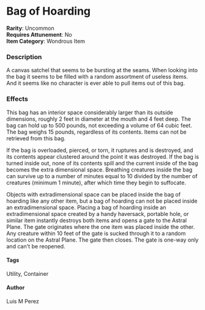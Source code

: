 # Bag of Hoarding
**Rarity**: Uncommon\
**Requires Attunement**: No\
**Item Category**: Wondrous Item

### Description
A canvas satchel that seems to be bursting at the seams.
When looking into the bag it seems to be filled with a random assortment of useless items.
And it seems like no character is ever able to pull items out of this bag.

### Effects
This bag has an interior space considerably larger than its outside dimensions, roughly 2 feet in diameter at the mouth and 4 feet deep.
The bag can hold up to 500 pounds, not exceeding a volume of 64 cubic feet.
The bag weighs 15 pounds, regardless of its contents.
Items can not be retrieved from this bag.

If the bag is overloaded, pierced, or torn, it ruptures and is destroyed, and its contents appear clustered around the point it was destroyed.
If the bag is turned inside out, none of its contents spill and the current inside of the bag becomes the extra dimensional space.
Breathing creatures inside the bag can survive up to a number of minutes equal to 10 divided by the number of creatures (minimum 1 minute), after which time they begin to suffocate.

Objects with extradimensional space can be placed inside the bag of hoarding like any other item, but a bag of hoarding can not be placed inside an extradimensional space.
Placing a bag of hoarding inside an extradimensional space created by a handy haversack, portable hole, or similar item instantly destroys both items and opens a gate to the Astral Plane.
The gate originates where the one item was placed inside the other.
Any creature within 10 feet of the gate is sucked through it to a random location on the Astral Plane. The gate then closes.
The gate is one-way only and can't be reopened.

#### Tags
Utility, Container

#### Author
Luis M Perez

